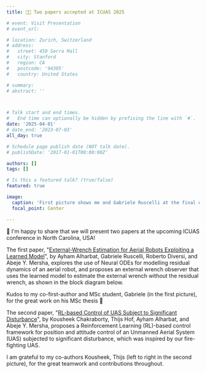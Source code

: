 ```yaml
---
title: 🎉🎉 Two papers accepted at ICUAS 2025

# event: Visit Presentation
# event_url:

# location: Zurich, Switzerland
# address:
#   street: 450 Serra Mall
#   city: Stanford
#   region: CA
#   postcode: '94305'
#   country: United States

# summary: 
# abstract: ''



# Talk start and end times.
#   End time can optionally be hidden by prefixing the line with `#`.
date: '2025-04-01'
# date_end: '2023-07-03'
all_day: true

# Schedule page publish date (NOT talk date).
# publishDate: '2017-01-01T00:00:00Z'

authors: []
tags: []

# Is this a featured talk? (true/false)
featured: true

image:
  caption: 'First picture shows me and Gabriele Ruscelli at the final day of his internship at SMART/Saxion. Second picture shows Kousheek Chakraborty, Thijs Hof and myslef (left to right) with the first printed draft of our ICUAS paper.'
  focal_point: Center

---
```


🎉 I'm happy to share that we will present two papers at the upcoming ICUAS conference in North Carolina, USA!

The first paper, "[External-Wrench Estimation for Aerial Robots Exploiting a Learned Model](/publication/icuas2025_2)", by Ayham Alharbat, Gabriele Ruscelli, Roberto Diversi, and Abeje Y. Mersha, explores the use of Neural ODEs for modelling residual dynamics of an aerial robot, and proposes an external wrench observer that uses the learned model to estimate the external wrench without the residual wrench, as shown in the block diagram below.

Kudos to my co-first-author and MSc student, Gabriele (in the first picture), for the great work on his MSc thesis 🎉 

The second paper, "[RL-based Control of UAS Subject to Significant Disturbance](/publication/icuas2025_1)", by Kousheek Chakraborty, Thijs Hof, Ayham Alharbat, and Abeje Y. Mersha, proposes a Reinforcement Learning (RL)-based control framework for position and attitude control of an Unmanned Aerial System (UAS) subjected to significant disturbance, which was inspired by our fire-fighting UAS.

I am grateful to my co-authors Kousheek, Thijs (left to right in the second picture), for the great teamwork and contributions throughout.